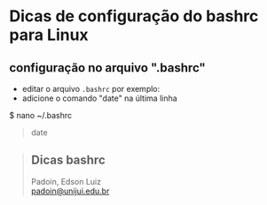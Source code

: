 # Dicas de configuração do bashrc para Linux






## configuração no arquivo ".bashrc"  

* editar o arquivo `.bashrc` por exemplo:
* adicione o comando "date" na última linha


$ nano ~/.bashrc  
> 	date 


> ## Dicas bashrc  
> Padoin, Edson Luiz  
> padoin@unijui.edu.br
